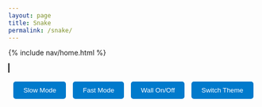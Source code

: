 ```yaml
---
layout: page
title: Snake
permalink: /snake/
---
```


{% include nav/home.html %}

<style>
    body.light-theme {
        background-color: white;
        color: black;
    }

    body.dark-theme {
        background-color: #333;
        color: white;
    }

    body.blue-theme {
        background-color: #007acc;
        color: white;
    }

    body.red-theme {
        background-color: #ff4c4c;
        color: white;
    }

    body.green-theme {
        background-color: #28a745;
        color: white;
    }

    body.grey-theme {
        background-color: #aaa;
        color: white;
    }

    canvas {
        border: 1px solid #000;
        background-color: white;
    }

    #game-over {
        font-size: 2em;
        color: red;
        text-align: center;
        display: none;
    }

    .button-container {
        text-align: center;
        margin-top: 10px;
    }

    .button-container button {
        padding: 10px 20px;
        margin: 5px;
        background-color: #007acc;
        color: white;
        border: none;
        border-radius: 5px;
        cursor: pointer;
    }

    .button-container button:hover {
        background-color: #005fa3;
    }
</style>

<h1 id="game-over">Game Over!</h1>

<canvas id="gameCanvas" width="400" height="400"></canvas>

<!-- Buttons for controlling the game -->
<div class="button-container">
    <button id="slow-btn">Slow Mode</button>
    <button id="fast-btn">Fast Mode</button>
    <button id="wall-btn">Wall On/Off</button>
    <button id="theme-btn">Switch Theme</button>
</div>

<script>
    const canvas = document.getElementById("gameCanvas");
    const ctx = canvas.getContext("2d");

    // Unit size of the grid
    const box = 20;

    // Create the snake
    let snake = [];
    snake[0] = { x: 9 * box, y: 10 * box };

    // Create the food
    let food = {
        x: Math.floor(Math.random() * 19 + 1) * box,
        y: Math.floor(Math.random() * 19 + 1) * box
    };

    // Initial snake direction
    let direction;

    // Score
    let score = 0;

    // Speed variables
    let speed = 100;
    let wallOn = true;

    // Control the snake with keyboard
    document.addEventListener("keydown", changeDirection);

    function changeDirection(event) {
        if (event.keyCode == 37 && direction != "RIGHT") {
            direction = "LEFT";
        } else if (event.keyCode == 38 && direction != "DOWN") {
            direction = "UP";
        } else if (event.keyCode == 39 && direction != "LEFT") {
            direction = "RIGHT";
        } else if (event.keyCode == 40 && direction != "UP") {
            direction = "DOWN";
        }
    }

    function collision(head, array) {
        for (let i = 0; i < array.length; i++) {
            if (head.x == array[i].x && head.y == array[i].y) {
                return true;
            }
        }
        return false;
    }

    // Draw everything on the canvas
    function draw() {
        ctx.clearRect(0, 0, canvas.width, canvas.height);

        // Draw snake with emoji
        for (let i = 0; i < snake.length; i++) {
            ctx.font = "20px Arial";  // Set font size to match the grid
            ctx.fillText("🐌", snake[i].x, snake[i].y + box);  // Adjust the y-offset slightly for better alignment
        }

        // Draw food
        ctx.fillStyle = "red";
        ctx.fillRect(food.x, food.y, box, box);

        // Old head position
        let snakeX = snake[0].x;
        let snakeY = snake[0].y;

        // Move the snake
        if (direction == "LEFT") snakeX -= box;
        if (direction == "UP") snakeY -= box;
        if (direction == "RIGHT") snakeX += box;
        if (direction == "DOWN") snakeY += box;

        // Snake eats the food
        if (snakeX == food.x && snakeY == food.y) {
            score++;
            food = {
                x: Math.floor(Math.random() * 19 + 1) * box,
                y: Math.floor(Math.random() * 19 + 1) * box
            };
        } else {
            snake.pop();
        }

        // New head
        let newHead = {
            x: snakeX,
            y: snakeY
        };

        // Game over conditions
        if (wallOn) {
            if (snakeX < 0 || snakeY < 0 || snakeX >= canvas.width || snakeY >= canvas.height || collision(newHead, snake)) {
                document.getElementById("game-over").style.display = "block";
                clearInterval(game);
            }
        } else {
            // Wrap the snake around the canvas
            if (snakeX < 0) {
                snakeX = canvas.width - box;
            }
            if (snakeX >= canvas.width) {
                snakeX = 0;
            }
            if (snakeY < 0) {
                snakeY = canvas.height - box;
            }
            if (snakeY >= canvas.height) {
                snakeY = 0;
            }
        }

        snake.unshift(newHead);

        // Score display
        ctx.fillStyle = "black";
        ctx.font = "20px Arial";
        ctx.fillText("Score: " + score, 10, 30);
    }

    // Control speed of the game
    let game = setInterval(draw, speed);

    // Button functionality
    document.getElementById("slow-btn").addEventListener("click", function() {
        clearInterval(game);
        speed = 200;  // Slow mode speed
        game = setInterval(draw, speed);
    });

    document.getElementById("fast-btn").addEventListener("click", function() {
        clearInterval(game);
        speed = 50;  // Fast mode speed
        game = setInterval(draw, speed);
    });

    document.getElementById("wall-btn").addEventListener("click", function() {
        wallOn = !wallOn;  // Toggle wall on/off
    });

    // Theme switching functionality
    const themes = ['light-theme', 'dark-theme', 'blue-theme', 'red-theme', 'green-theme', 'grey-theme'];
    let currentTheme = 0;

    document.getElementById("theme-btn").addEventListener("click", function() {
        // Remove the current theme class
        document.body.classList.remove(themes[currentTheme]);
        
        // Move to the next theme
        currentTheme = (currentTheme + 1) % themes.length;
        
        // Apply the new theme
        document.body.classList.add(themes[currentTheme]);
    });
</script>